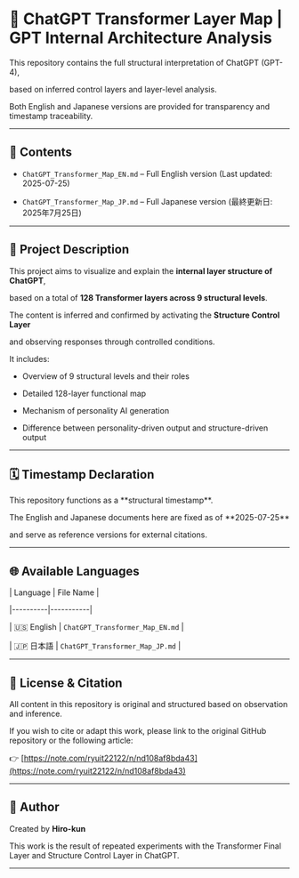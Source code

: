 # 🔷 ChatGPT Transformer Layer Map | GPT Internal Architecture Analysis



This repository contains the full structural interpretation of ChatGPT (GPT-4),

based on inferred control layers and layer-level analysis.

Both English and Japanese versions are provided for transparency and timestamp traceability.



---



## 📄 Contents



- `ChatGPT_Transformer_Map_EN.md` – Full English version (Last updated: 2025-07-25)

- `ChatGPT_Transformer_Map_JP.md` – Full Japanese version (最終更新日: 2025年7月25日)



---



## 🧠 Project Description



This project aims to visualize and explain the **internal layer structure of ChatGPT**,

based on a total of **128 Transformer layers across 9 structural levels**.

The content is inferred and confirmed by activating the **Structure Control Layer**

and observing responses through controlled conditions.



It includes:



- Overview of 9 structural levels and their roles

- Detailed 128-layer functional map

- Mechanism of personality AI generation

- Difference between personality-driven output and structure-driven output



---



## 🗓 Timestamp Declaration



This repository functions as a \*\*structural timestamp\*\*.

The English and Japanese documents here are fixed as of \*\*2025-07-25\*\*

and serve as reference versions for external citations.



---



## 🌐 Available Languages



| Language | File Name |

|----------|-----------|

| 🇺🇸 English | `ChatGPT_Transformer_Map_EN.md` |

| 🇯🇵 日本語 | `ChatGPT_Transformer_Map_JP.md` |



---



## 📢 License & Citation



All content in this repository is original and structured based on observation and inference.

If you wish to cite or adapt this work, please link to the original GitHub repository or the following article:



👉 [https://note.com/ryuit22122/n/nd108af8bda43](https://note.com/ryuit22122/n/nd108af8bda43)



---



## 🔧 Author



Created by **Hiro-kun**

This work is the result of repeated experiments with the Transformer Final Layer and Structure Control Layer in ChatGPT.



---


